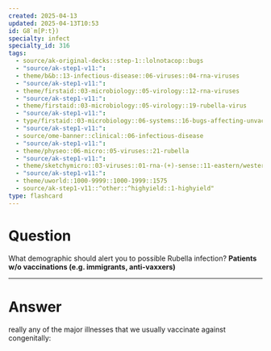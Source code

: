 ```yaml
---
created: 2025-04-13
updated: 2025-04-13T10:53
id: G8`m[P:t})
specialty: infect
specialty_id: 316
tags:
  - source/ak-original-decks::step-1::lolnotacop::bugs
  - "source/ak-step1-v11:": 
  - theme/b&b::13-infectious-disease::06-viruses::04-rna-viruses
  - "source/ak-step1-v11:": 
  - theme/firstaid::03-microbiology::05-virology::12-rna-viruses
  - "source/ak-step1-v11:": 
  - theme/firstaid::03-microbiology::05-virology::19-rubella-virus
  - "source/ak-step1-v11:": 
  - type/firstaid::03-microbiology::06-systems::16-bugs-affecting-unvaccinated-children
  - "source/ak-step1-v11:": 
  - source/ome-banner::clinical::06-infectious-disease
  - "source/ak-step1-v11:": 
  - theme/physeo::06-micro::05-viruses::21-rubella
  - "source/ak-step1-v11:": 
  - theme/sketchymicro::03-viruses::01-rna-(+)-sense::11-eastern/western/venezuelan-equine-encephalitis-virus,-rubella-virus-[togaviridae]
  - "source/ak-step1-v11:": 
  - theme/uworld::1000-9999::1000-1999::1575
  - source/ak-step1-v11::^other::^highyield::1-highyield"
type: flashcard
---
```


# Question
What demographic should alert you to possible Rubella infection?   **Patients w/o vaccinations (e.g. immigrants, anti-vaxxers)**

---

# Answer
really any of the major illnesses that we usually vaccinate against  congenitally: